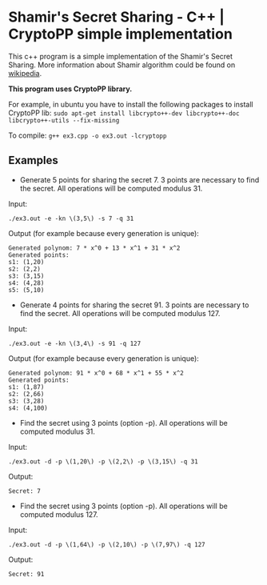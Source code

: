 # Shamir's Secret Sharing - C++ | CryptoPP simple implementation

This c++ program is a simple implementation of the Shamir's Secret Sharing. More information about Shamir algorithm could be found on [wikipedia](https://en.wikipedia.org/wiki/Shamir%27s_Secret_Sharing).

**This program uses CryptoPP library.**

For example, in ubuntu you have to install the following packages to install CryptoPP lib:
`sudo apt-get install libcrypto++-dev libcrypto++-doc libcrypto++-utils --fix-missing`

To compile:
`g++ ex3.cpp -o ex3.out -lcryptopp`

## Examples

- Generate 5 points for sharing the secret 7. 3 points are necessary to find the secret. All operations will be computed modulus 31.

Input:
```
./ex3.out -e -kn \(3,5\) -s 7 -q 31
```

Output (for example because every generation is unique):
```
Generated polynom: 7 * x^0 + 13 * x^1 + 31 * x^2
Generated points: 
s1: (1,20)
s2: (2,2)
s3: (3,15)
s4: (4,28)
s5: (5,10)
```

- Generate 4 points for sharing the secret 91. 3 points are necessary to find the secret. All operations will be computed modulus 127.

Input:
```
./ex3.out -e -kn \(3,4\) -s 91 -q 127
```

Output (for example because every generation is unique):
```
Generated polynom: 91 * x^0 + 68 * x^1 + 55 * x^2
Generated points: 
s1: (1,87)
s2: (2,66)
s3: (3,28)
s4: (4,100)
```

- Find the secret using 3 points (option -p). All operations will be computed modulus 31.

Input:
```
./ex3.out -d -p \(1,20\) -p \(2,2\) -p \(3,15\) -q 31
```

Output:
```
Secret: 7
```

- Find the secret using 3 points (option -p). All operations will be computed modulus 127.

Input:
```
./ex3.out -d -p \(1,64\) -p \(2,10\) -p \(7,97\) -q 127
```

Output:
```
Secret: 91
```
